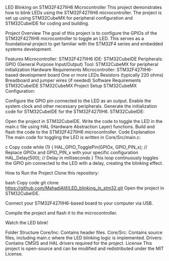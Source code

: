 LED Blinking on STM32F427IIH6 Microcontroller
This project demonstrates how to blink LEDs using the STM32F427IIH6 microcontroller. The project is set up using STM32CubeMX for peripheral configuration and STM32CubeIDE for coding and building.

Project Overview
The goal of this project is to configure the GPIOs of the STM32F427IIH6 microcontroller to toggle an LED. This serves as a foundational project to get familiar with the STM32F4 series and embedded systems development.

Features
Microcontroller: STM32F427IIH6
IDE: STM32CubeIDE
Peripherals: GPIO (General Purpose Input/Output)
Tool: STM32CubeMX for peripheral initialization
Hardware Requirements
Microcontroller: STM32F427IIH6-based development board
One or more LEDs
Resistors (typically 220 ohms)
Breadboard and jumper wires (if needed)
Software Requirements
STM32CubeIDE
STM32CubeMX
Project Setup
STM32CubeMX Configuration:

Configure the GPIO pin connected to the LED as an output.
Enable the system clock and other necessary peripherals.
Generate the initialization code for STM32CubeIDE for the STM32F427IIH6.
STM32CubeIDE:

Open the project in STM32CubeIDE.
Write the code to toggle the LED in the main.c file using HAL (Hardware Abstraction Layer) functions.
Build and flash the code to the STM32F427IIH6 microcontroller.
Code Explanation
The main code for toggling the LED is written in Core/Src/main.c:

c
Copy code
while (1)
{
    HAL_GPIO_TogglePin(GPIOx, GPIO_PIN_x);  // Replace GPIOx and GPIO_PIN_x with your specific configuration
    HAL_Delay(500);  // Delay in milliseconds
}
This loop continuously toggles the GPIO pin connected to the LED with a delay, creating the blinking effect.

How to Run the Project
Clone this repository:

bash
Copy code
git clone https://github.com/MahadiAlif/LED_blinking_in_stm32.git
Open the project in STM32CubeIDE.

Connect your STM32F427IIH6-based board to your computer via USB.

Compile the project and flash it to the microcontroller.

Watch the LED blink!

Folder Structure
Core/Inc: Contains header files.
Core/Src: Contains source files, including main.c where the LED blinking logic is implemented.
Drivers: Contains CMSIS and HAL drivers required for the project.
License
This project is open-source and can be modified and redistributed under the MIT License.

